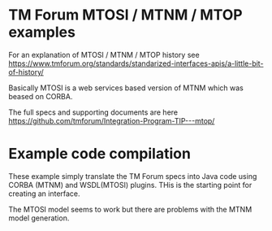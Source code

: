 # TM Forum MTOSI / MTNM / MTOP examples

For an explanation of MTOSI / MTNM / MTOP history see
https://www.tmforum.org/standards/standarized-interfaces-apis/a-little-bit-of-history/

Basically MTOSI is a web services based version of MTNM which was beased on CORBA.

The full specs and supporting documents are here
https://github.com/tmforum/Integration-Program-TIP---mtop/

# Example code compilation

These example simply translate the TM Forum specs into Java code using CORBA (MTNM) and WSDL(MTOSI) plugins.
THis is the starting point for creating an interface.

The MTOSI model seems to work but there are problems with the MTNM model generation. 